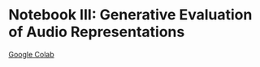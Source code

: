 # Notebook III: Generative Evaluation of Audio Representations

[Google Colab](https://colab.research.google.com/drive/1VXDcWQ8kYWmIL3LmGfU_hIe5MsAx_6g5?usp=sharing)